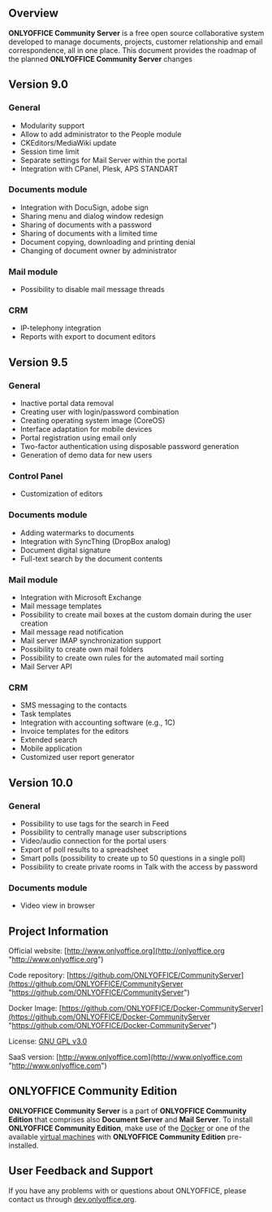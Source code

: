 ## Overview

**ONLYOFFICE Community Server** is a free open source collaborative system developed to manage documents, projects, customer relationship and email correspondence, all in one place. This document provides the roadmap of the planned **ONLYOFFICE Community Server** changes 

## Version 9.0

### General

* Modularity support
* Allow to add administrator to the People module
* CKEditors/MediaWiki update
* Session time limit
* Separate settings for Mail Server within the portal
* Integration with CPanel, Plesk, APS STANDART

### Documents module

* Integration with DocuSign, adobe sign
* Sharing menu and dialog window redesign
* Sharing of documents with a password
* Sharing of documents with a limited time
* Document copying, downloading and printing denial
* Changing of document owner by administrator

### Mail module

* Possibility to disable mail message threads

### CRM

* IP-telephony integration
* Reports with export to document editors

## Version 9.5

### General

* Inactive portal data removal
* Creating user with login/password combination
* Creating operating system image (CoreOS)
* Interface adaptation for mobile devices
* Portal registration using email only
* Two-factor authentication using disposable password generation
* Generation of demo data for new users

### Control Panel

* Customization of editors

### Documents module

* Adding watermarks to documents
* Integration with SyncThing (DropBox analog)
* Document digital signature
* Full-text search by the document contents

### Mail module

* Integration with Microsoft Exchange
* Mail message templates
* Possibility to create mail boxes at the custom domain during the user creation
* Mail message read notification
* Mail server IMAP synchronization support
* Possibility to create own mail folders
* Possibility to create own rules for the automated mail sorting
* Mail Server API

### CRM

* SMS messaging to the contacts
* Task templates
* Integration with accounting software (e.g., 1C)
* Invoice templates for the editors
* Extended search
* Mobile application
* Customized user report generator

## Version 10.0

### General

* Possibility to use tags for the search in Feed
* Possibility to centrally manage user subscriptions
* Video/audio connection for the portal users
* Export of poll results to a spreadsheet
* Smart polls (possibility to create up to 50 questions in a single poll)
* Possibility to create private rooms in Talk with the access by password

### Documents module

* Video view in browser


## Project Information

Official website: [http://www.onlyoffice.org](http://onlyoffice.org "http://www.onlyoffice.org")

Code repository: [https://github.com/ONLYOFFICE/CommunityServer](https://github.com/ONLYOFFICE/CommunityServer "https://github.com/ONLYOFFICE/CommunityServer")

Docker Image: [https://github.com/ONLYOFFICE/Docker-CommunityServer](https://github.com/ONLYOFFICE/Docker-CommunityServer "https://github.com/ONLYOFFICE/Docker-CommunityServer")

License: [GNU GPL v3.0](https://www.gnu.org/copyleft/gpl.html "GNU GPL v3.0")

SaaS version: [http://www.onlyoffice.com](http://www.onlyoffice.com "http://www.onlyoffice.com")

## ONLYOFFICE Community Edition

**ONLYOFFICE Community Server** is a part of **ONLYOFFICE Community Edition** that comprises also **Document Server** and **Mail Server**. To install **ONLYOFFICE Community Edition**, make use of the [Docker](https://github.com/ONLYOFFICE/Docker-CommunityServer#installing-onlyoffice-community-server-integrated-with-document-and-mail-servers "https://github.com/ONLYOFFICE/Docker-CommunityServer#installing-onlyoffice-community-server-integrated-with-document-and-mail-servers") or one of the available [virtual machines](http://www.onlyoffice.com/download.aspx "http://www.onlyoffice.com/download.aspx") with **ONLYOFFICE Community Edition** pre-installed.

## User Feedback and Support

If you have any problems with or questions about ONLYOFFICE, please contact us through [dev.onlyoffice.org][1].

  [1]: http://dev.onlyoffice.org
